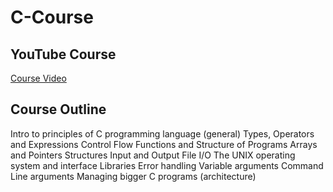 # C-Course

## YouTube Course

[Course Video](https://youtu.be/xgj4Gp3AKsI)

## Course Outline
Intro to principles of C programming language (general)
Types, Operators and Expressions
Control Flow
Functions and Structure of Programs
Arrays and Pointers
Structures
Input and Output
File I/O
The UNIX operating system and interface
Libraries
Error handling
Variable arguments
Command Line arguments
Managing bigger C programs (architecture)
